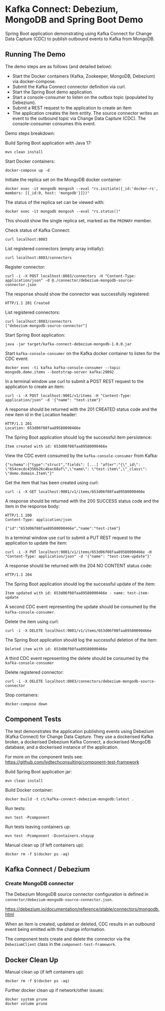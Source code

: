 # Kafka Connect: Debezium, MongoDB and Spring Boot Demo

Spring Boot application demonstrating using Kafka Connect for Change Data Capture (CDC) to publish outbound events to Kafka from MongoDB.

## Running The Demo

The demo steps are as follows (and detailed below):
- Start the Docker containers (Kafka, Zookeeper, MongoDB, Debezium) via docker-compose.
- Submit the Kafka Connect connector definition via curl.
- Start the Spring Boot demo application.
- Start a console-consumer to listen on the outbox topic (populated by Debezium).
- Submit a REST request to the application to create an item
- The application creates the item entity.  The source connector writes an event to the outbound topic via Change Data Capture (CDC).  The console-consumer consumes this event.

Demo steps breakdown:

Build Spring Boot application with Java 17:
```
mvn clean install
```

Start Docker containers:
```
docker-compose up -d
```

Initiate the replica set on the MongoDB docker container:
```
docker exec -it mongodb mongosh --eval "rs.initiate({_id:'docker-rs', members: [{_id:0, host: 'mongodb'}]})"
```
The status of the replica set can be viewed with:
```
docker exec -it mongodb mongosh --eval "rs.status()"
```
This should show the single replica set, marked as the `PRIMARY` member.

Check status of Kafka Connect:
```
curl localhost:8083
```

List registered connectors (empty array initially):
```
curl localhost:8083/connectors
```

Register connector:
```
curl -i -X POST localhost:8083/connectors -H "Content-Type: application/json" -d @./connector/debezium-mongodb-source-connector.json
```
The response should show the connector was successfully registered:
```
HTTP/1.1 201 Created
```

List registered connectors:
```
curl localhost:8083/connectors
["debezium-mongodb-source-connector"]
```

Start Spring Boot application:
```
java -jar target/kafka-connect-debezium-mongodb-1.0.0.jar
```

Start `kafka-console-consumer` on the Kafka docker container to listen for the CDC event:
```
docker exec -ti kafka kafka-console-consumer --topic mongodb.demo.items --bootstrap-server kafka:29092
```

In a terminal window use curl to submit a POST REST request to the application to create an item:
```
curl -i -X POST localhost:9001/v1/items -H "Content-Type: application/json" -d '{"name": "test-item"}'
```

A response should be returned with the 201 CREATED status code and the new item id in the Location header:
```
HTTP/1.1 201 
Location: 653d06f08faa89580090466e
```

The Spring Boot application should log the successful item persistence:
```
Item created with id: 653d06f08faa89580090466e
```

View the CDC event consumed by the `kafka-console-consumer` from Kafka:
```
{"schema":{"type":"struct","fields": [...] "after":"{\"_id\": \"654cecdc4356b26c4bac68af\",\"name\": \"test-item\",\"_class\": \"demo.domain.Item\"}"
```

Get the item that has been created using curl:
```
curl -i -X GET localhost:9001/v1/items/653d06f08faa89580090466e
```

A response should be returned with the 200 SUCCESS status code and the item in the response body:
```
HTTP/1.1 200 
Content-Type: application/json

{"id":"653d06f08faa89580090466e","name":"test-item"}
```

In a terminal window use curl to submit a PUT REST request to the application to update the item:
```
curl -i -X PUT localhost:9001/v1/items/653d06f08faa89580090466e -H "Content-Type: application/json" -d '{"name": "test-item-update"}'
```

A response should be returned with the 204 NO CONTENT status code:
```
HTTP/1.1 204 
```

The Spring Boot application should log the successful update of the item:
```
Item updated with id: 653d06f08faa89580090466e - name: test-item-update
```

A second CDC event representing the update should be consumed by the `kafka-console-consumer`.

Delete the item using curl:
```
curl -i -X DELETE localhost:9001/v1/items/653d06f08faa89580090466e
```

The Spring Boot application should log the successful deletion of the item:
```
Deleted item with id: 653d06f08faa89580090466e
```

A third CDC event representing the delete should be consumed by the `kafka-console-consumer`

Delete registered connector:
```
curl -i -X DELETE localhost:8083/connectors/debezium-mongodb-source-connector
```

Stop containers:
```
docker-compose down
```

## Component Tests

The test demonstrates the application publishing events using Debezium (Kafka Connect) for Change Data Capture.   They use a dockerised Kafka broker, a dockerised Debezium Kafka Connect, a dockerised MongoDB database, and a dockerised instance of the application.

For more on the component tests see: https://github.com/lydtechconsulting/component-test-framework

Build Spring Boot application jar:
```
mvn clean install
```

Build Docker container:
```
docker build -t ct/kafka-connect-debezium-mongodb:latest .
```

Run tests:
```
mvn test -Pcomponent
```

Run tests leaving containers up:
```
mvn test -Pcomponent -Dcontainers.stayup
```

Manual clean up (if left containers up):
```
docker rm -f $(docker ps -aq)
```

## Kafka Connect / Debezium

### Create MongoDB connector

The Debezium MongoDB source connector configuration is defined in `connector/debezium-mongodb-source-connector.json`.

https://debezium.io/documentation/reference/stable/connectors/mongodb.html

When an item is created, updated or deleted, CDC results in an outbound event being emitted with the change information.

The component tests create and delete the connector via the `DebeziumClient` class in the `component-test-framework`.

## Docker Clean Up

Manual clean up (if left containers up):
```
docker rm -f $(docker ps -aq)
```

Further docker clean up if network/other issues:
```
docker system prune
docker volume prune
```
